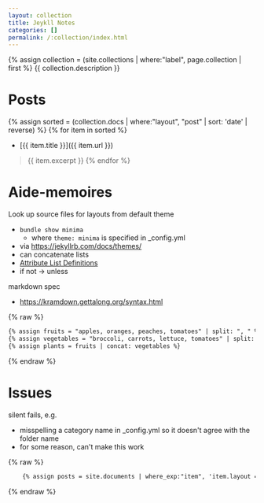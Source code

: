 ```yaml
---
layout: collection
title: Jeykll Notes
categories: []
permalink: /:collection/index.html
---
```

{% assign collection = (site.collections | where:"label", page.collection | first %}
{{ collection.description }}

# Posts
{% assign sorted = (collection.docs | where:"layout", "post" | sort: 'date' | reverse) %}
{% for item in sorted %}
* [{{ item.title }}]({{ item.url }})
> {{ item.excerpt }}
{% endfor %}

# Aide-memoires
Look up source files for layouts from default theme
* ```bundle show minima```
   * where ```theme: minima``` is specified in \_config.yml
* via https://jekyllrb.com/docs/themes/
* can concatenate lists
* [Attribute List Definitions](https://kramdown.gettalong.org/syntax.html#attribute-list-definitions)
* if not -> unless

markdown spec
* https://kramdown.gettalong.org/syntax.html

{% raw %}
```handlebars
{% assign fruits = "apples, oranges, peaches, tomatoes" | split: ", " %}  
{% assign vegetables = "broccoli, carrots, lettuce, tomatoes" | split: ", " %}  
{% assign plants = fruits | concat: vegetables %}
```
{% endraw %}

# Issues
silent fails, e.g.
* misspelling a category name in \_config.yml so it doesn't agree with the folder name
* for some reason, can't make this work  

{% raw %}
```handlebars
    {% assign posts = site.documents | where_exp:"item", 'item.layout == "post" or item.layout == "story_post"' | sort: 'date' | reverse %}
```
{% endraw %}
